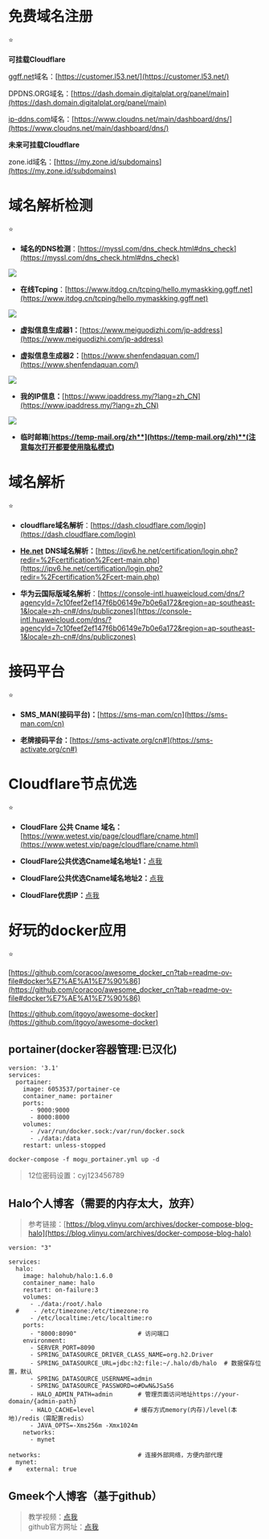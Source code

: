 
# 免费域名注册

⭐

**可挂载Cloudflare**

[ggff.net](https://ggff.net/)域名：[https://customer.l53.net/](https://customer.l53.net/)

DPDNS.ORG域名：[https://dash.domain.digitalplat.org/panel/main](https://dash.domain.digitalplat.org/panel/main)

[ip-ddns.com](https://ip-ddns.com/)域名：[https://www.cloudns.net/main/dashboard/dns/](https://www.cloudns.net/main/dashboard/dns/)

**未来可挂载Cloudflare**

zone.id域名：[https://my.zone.id/subdomains](https://my.zone.id/subdomains)

# 域名解析检测

⭐

-   **域名的DNS检测**：[https://myssl.com/dns_check.html#dns_check](https://myssl.com/dns_check.html#dns_check)

![](http://www.kdocs.cn/api/v3/office/copy/YnJLSHY1ZmFodGN6R2tLMitlTWRNU2VnUGNnZkU1L0NVZVE2NGRQRlhodnhJZytsTFNxdG9xQngwYjNVM0pwTTBSTmJJVWtmamxIWEE1TWcrVm1SZEdlOE82OFlOOEs5eGdIUGFXbDhFYyt1WEtUQlNLbUc3YUQ1Q1ZYQ0Z3RTZjUUd5OEVsV1hvTFV1WGthVklxaTArcmpWa1liYnRyTng3NXJnbkxsMThTNWlEOXBxT1NyQXZCQ3piUThZRXFLb1NwMldLbkRFTk1LL3BXVGI3YmJ3c0QyRkd4UmtBaEFYMDZTcDVsNFh6Y1JxeFhVSUZYeUhZSGljcHBmUGlReGNaVXNWcUVNa2o0PQ==/attach/object/GAXX2ZA7ADQHI?)

-   **在线Tcping**：[https://www.itdog.cn/tcping/hello.mymaskking.ggff.net](https://www.itdog.cn/tcping/hello.mymaskking.ggff.net)

![](http://www.kdocs.cn/api/v3/office/copy/YnJLSHY1ZmFodGN6R2tLMitlTWRNU2VnUGNnZkU1L0NVZVE2NGRQRlhodnhJZytsTFNxdG9xQngwYjNVM0pwTTBSTmJJVWtmamxIWEE1TWcrVm1SZEdlOE82OFlOOEs5eGdIUGFXbDhFYyt1WEtUQlNLbUc3YUQ1Q1ZYQ0Z3RTZjUUd5OEVsV1hvTFV1WGthVklxaTArcmpWa1liYnRyTng3NXJnbkxsMThTNWlEOXBxT1NyQXZCQ3piUThZRXFLb1NwMldLbkRFTk1LL3BXVGI3YmJ3c0QyRkd4UmtBaEFYMDZTcDVsNFh6Y1JxeFhVSUZYeUhZSGljcHBmUGlReGNaVXNWcUVNa2o0PQ==/attach/object/4IHH4ZA7ABAAE?)

-   **虚拟信息生成器1：**[https://www.meiguodizhi.com/jp-address](https://www.meiguodizhi.com/jp-address)

-   **虚拟信息生成器2：**[https://www.shenfendaquan.com/](https://www.shenfendaquan.com/)

![](http://www.kdocs.cn/api/v3/office/copy/YnJLSHY1ZmFodGN6R2tLMitlTWRNU2VnUGNnZkU1L0NVZVE2NGRQRlhodnhJZytsTFNxdG9xQngwYjNVM0pwTTBSTmJJVWtmamxIWEE1TWcrVm1SZEdlOE82OFlOOEs5eGdIUGFXbDhFYyt1WEtUQlNLbUc3YUQ1Q1ZYQ0Z3RTZjUUd5OEVsV1hvTFV1WGthVklxaTArcmpWa1liYnRyTng3NXJnbkxsMThTNWlEOXBxT1NyQXZCQ3piUThZRXFLb1NwMldLbkRFTk1LL3BXVGI3YmJ3c0QyRkd4UmtBaEFYMDZTcDVsNFh6Y1JxeFhVSUZYeUhZSGljcHBmUGlReGNaVXNWcUVNa2o0PQ==/attach/object/AXRICZA7ABAA6?)

-   **我的IP信息：**[https://www.ipaddress.my/?lang=zh_CN](https://www.ipaddress.my/?lang=zh_CN)

![](http://www.kdocs.cn/api/v3/office/copy/YnJLSHY1ZmFodGN6R2tLMitlTWRNU2VnUGNnZkU1L0NVZVE2NGRQRlhodnhJZytsTFNxdG9xQngwYjNVM0pwTTBSTmJJVWtmamxIWEE1TWcrVm1SZEdlOE82OFlOOEs5eGdIUGFXbDhFYyt1WEtUQlNLbUc3YUQ1Q1ZYQ0Z3RTZjUUd5OEVsV1hvTFV1WGthVklxaTArcmpWa1liYnRyTng3NXJnbkxsMThTNWlEOXBxT1NyQXZCQ3piUThZRXFLb1NwMldLbkRFTk1LL3BXVGI3YmJ3c0QyRkd4UmtBaEFYMDZTcDVsNFh6Y1JxeFhVSUZYeUhZSGljcHBmUGlReGNaVXNWcUVNa2o0PQ==/attach/object/KMHI6ZA7ACQE6?)

-   **临时邮箱**[**https://temp-mail.org/zh**](https://temp-mail.org/zh)**(注意每次打开都要使用隐私模式)**

# 域名解析

⭐

-   **cloudflare域名解析**：[https://dash.cloudflare.com/login](https://dash.cloudflare.com/login)

-   [**He.net**](https://he.net/) **DNS域名解析：**[https://ipv6.he.net/certification/login.php?redir=%2Fcertification%2Fcert-main.php](https://ipv6.he.net/certification/login.php?redir=%2Fcertification%2Fcert-main.php)

-   **华为云国际版域名解析**：[https://console-intl.huaweicloud.com/dns/?agencyId=7c10feef2ef147f6b06149e7b0e6a172&region=ap-southeast-1&locale=zh-cn#/dns/publiczones](https://console-intl.huaweicloud.com/dns/?agencyId=7c10feef2ef147f6b06149e7b0e6a172&region=ap-southeast-1&locale=zh-cn#/dns/publiczones)

# 接码平台

⭐

-   **SMS_MAN(接码平台)：**[https://sms-man.com/cn](https://sms-man.com/cn)

-   **老牌接码平台：**[https://sms-activate.org/cn#](https://sms-activate.org/cn#)

# Cloudflare节点优选

⭐

-   **CloudFlare 公共 Cname 域名：**[https://www.wetest.vip/page/cloudflare/cname.html](https://www.wetest.vip/page/cloudflare/cname.html)

-   **CloudFlare公共优选Cname域名地址1：**[点我](https://www.wetest.vip/)

-   **CloudFlare公共优选Cname域名地址2：**[点](https://www.wetest.vip/)[我](https://blog.nbvil.com/nat/saasip/)

-   **CloudFlare优质IP：**[点我](https://stock.hostmonit.com/CloudFlareYes)

# 好玩的docker应用

⭐

[https://github.com/coracoo/awesome_docker_cn?tab=readme-ov-file#docker%E7%AE%A1%E7%90%86](https://github.com/coracoo/awesome_docker_cn?tab=readme-ov-file#docker%E7%AE%A1%E7%90%86)

[https://github.com/itgoyo/awesome-docker](https://github.com/itgoyo/awesome-docker)

## portainer(docker容器管理:已汉化)

```
version: '3.1'
services:
  portainer:
    image: 6053537/portainer-ce
    container_name: portainer
    ports:
      - 9000:9000
      - 8000:8000
    volumes:
      - /var/run/docker.sock:/var/run/docker.sock
      - ./data:/data
    restart: unless-stopped
```

```
docker-compose -f mogu_portainer.yml up -d
```

> 12位密码设置：cyj123456789

## Halo个人博客（需要的内存太大，放弃）

> 参考链接：[https://blog.vlinyu.com/archives/docker-compose-blog-halo](https://blog.vlinyu.com/archives/docker-compose-blog-halo)

```
version: "3"

services:
  halo:
    image: halohub/halo:1.6.0
    container_name: halo
    restart: on-failure:3
    volumes:
      - ./data:/root/.halo
  #    - /etc/timezone:/etc/timezone:ro
      - /etc/localtime:/etc/localtime:ro
    ports:
      - "8000:8090"                 # 访问端口
    environment:
      - SERVER_PORT=8090
      - SPRING_DATASOURCE_DRIVER_CLASS_NAME=org.h2.Driver
      - SPRING_DATASOURCE_URL=jdbc:h2:file:~/.halo/db/halo  # 数据保存位置，默认
      - SPRING_DATASOURCE_USERNAME=admin
      - SPRING_DATASOURCE_PASSWORD=o#DwN&JSa56
      - HALO_ADMIN_PATH=admin       # 管理页面访问地址https://your-domain/{admin-path}
      - HALO_CACHE=level           # 缓存方式memory(内存)/level(本地)/redis（需配置redis）
      - JAVA_OPTS=-Xms256m -Xmx1024m
    networks:
      - mynet

networks:                           # 连接外部网络，方便内部代理
  mynet:
#    external: true
```

## Gmeek个人博客（基于github）

> 教学视频：[点我](https://www.bilibili.com/video/BV1GM4m1m7ZD/?vd_source=aafb688695496c16d63c4b9e07f211b3)  
> github官方网址：[点我](https://github.com/Meekdai/Gmeek)
<!--stackedit_data:
eyJoaXN0b3J5IjpbMTY3MDk4ODcxOV19
-->